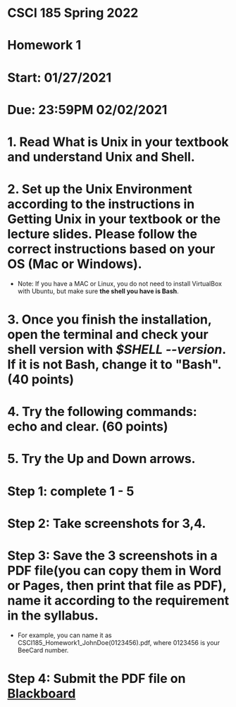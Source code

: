 # CSCI 185 Spring 2022
# Homework 1
# Start: 01/27/2021
# Due: 23:59PM 02/02/2021

# 1. Read **What is Unix** in your textbook and understand Unix and Shell.
# 2. Set up the Unix Environment according to the instructions in **Getting Unix** in your textbook or the lecture slides. Please follow the correct instructions based on your OS (Mac or Windows).
+ Note: If you have a MAC or Linux, you do not need to install VirtualBox with Ubuntu, but make sure **the shell you have is Bash**.
# 3. Once you finish the installation, open the terminal and check your shell version with *$SHELL --version*. If it is not **Bash**, change it to "Bash". (40 points)
# 4. Try the following commands: echo and clear. (60 points)
# 5. Try the Up and Down arrows.

# Step 1: complete 1 - 5
# Step 2: Take screenshots for 3,4.
# Step 3: Save the 3 screenshots in a PDF file(you can copy them in Word or Pages, then print that  file as PDF), name it according to the requirement in the syllabus. 
+ For example, you can name it as CSCI185_Homework1_JohnDoe(0123456).pdf, where 0123456 is your BeeCard number.
# Step 4: Submit the PDF file on [Blackboard](https://blackboard.sau.edu/)
